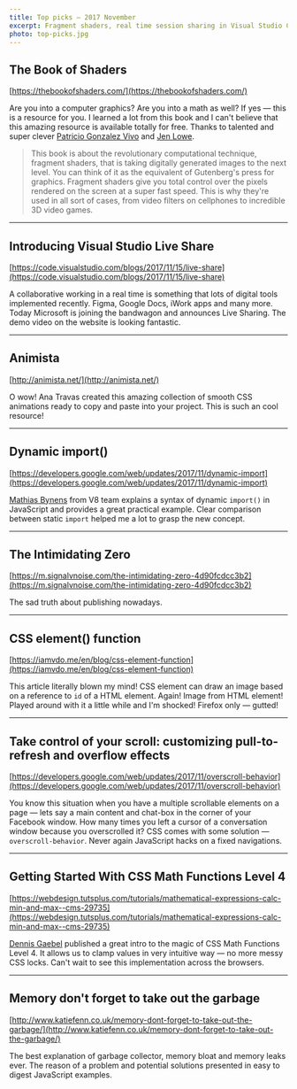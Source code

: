 ```yaml
---
title: Top picks — 2017 November
excerpt: Fragment shaders, real time session sharing in Visual Studio Code, tons of smooth CSS animations, dynamic import in JavaScript, current state of publishing, CSS element function and brand new overscroll-behavior, garbage collector of JS engines and more!
photo: top-picks.jpg
---
```


## The Book of Shaders

[https://thebookofshaders.com/](https://thebookofshaders.com/)

Are you into a computer graphics? Are you into a math as well? If yes — this is a resource for you. I learned a lot from this book and I can't believe that this amazing resource is available totally for free. Thanks to talented and super clever [Patricio Gonzalez Vivo](https://twitter.com/patriciogv) and [Jen Lowe](http://jenlowe.net/).

> This book is about the revolutionary computational technique, fragment shaders, that is taking digitally generated images to the next level. You can think of it as the equivalent of Gutenberg's press for graphics. Fragment shaders give you total control over the pixels rendered on the screen at a super fast speed. This is why they're used in all sort of cases, from video filters on cellphones to incredible 3D video games.

- - -

## Introducing Visual Studio Live Share

[https://code.visualstudio.com/blogs/2017/11/15/live-share](https://code.visualstudio.com/blogs/2017/11/15/live-share)

A collaborative working in a real time is something that lots of digital tools implemented recently. Figma, Google Docs, iWork apps and many more. Today Microsoft is joining the bandwagon and announces Live Sharing. The demo video on the website is looking fantastic.

- - -

## Animista

[http://animista.net/](http://animista.net/)

O wow! Ana Travas created this amazing collection of smooth CSS animations ready to copy and paste into your project. This is such an cool resource!

- - -

## Dynamic import()

[https://developers.google.com/web/updates/2017/11/dynamic-import](https://developers.google.com/web/updates/2017/11/dynamic-import)

[Mathias Bynens](https://twitter.com/mathias) from V8 team explains a syntax of dynamic `import()` in JavaScript and provides a great practical example. Clear comparison between static `import` helped me a lot to grasp the new concept.

- - -

## The Intimidating Zero

[https://m.signalvnoise.com/the-intimidating-zero-4d90fcdcc3b2](https://m.signalvnoise.com/the-intimidating-zero-4d90fcdcc3b2)

The sad truth about publishing nowadays.

- - -

## CSS element() function

[https://iamvdo.me/en/blog/css-element-function](https://iamvdo.me/en/blog/css-element-function)

This article literally blown my mind! CSS element can draw an image based on a reference to `id` of a HTML element. Again! Image from HTML element! Played around with it a little while and I'm shocked! Firefox only — gutted!

- - -

## Take control of your scroll: customizing pull-to-refresh and overflow effects

[https://developers.google.com/web/updates/2017/11/overscroll-behavior](https://developers.google.com/web/updates/2017/11/overscroll-behavior)

You know this situation when you have a multiple scrollable elements on a page — lets say a main content and chat-box in the corner of your Facebook window. How many times you left a cursor of a conversation window because you overscrolled it? CSS comes with some solution — `overscroll-behavior`. Never again JavaScript hacks on a fixed navigations.

- - -

## Getting Started With CSS Math Functions Level 4

[https://webdesign.tutsplus.com/tutorials/mathematical-expressions-calc-min-and-max--cms-29735](https://webdesign.tutsplus.com/tutorials/mathematical-expressions-calc-min-and-max--cms-29735)

[Dennis Gaebel](https://twitter.com/DroidPinkman) published a great intro to the magic of CSS Math Functions Level 4. It allows us to clamp values in very intuitive way — no more messy CSS locks. Can't wait to see this implementation across the browsers.

- - -

## Memory don't forget to take out the garbage

[http://www.katiefenn.co.uk/memory-dont-forget-to-take-out-the-garbage/](http://www.katiefenn.co.uk/memory-dont-forget-to-take-out-the-garbage/)

The best explanation of garbage collector, memory bloat and memory leaks ever. The reason of a problem and potential solutions presented in easy to digest JavaScript examples.
